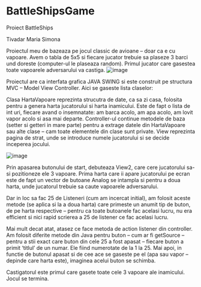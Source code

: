 # BattleShipsGame

Proiect BattleShips

Tivadar Maria Simona

Proiectul meu de bazeaza pe jocul classic de avioane – doar ca e cu vapoare.
	Avem o tabla de 5x5 si fiecare jucator trebuie sa plaseze 3 barci und doreste (computer-ul le plaseaza random). Primul jucator care gasestea toate vapoarele adversarului va castiga.
	![image](https://user-images.githubusercontent.com/69772634/205262172-0607dd81-cbca-40d2-8699-a106e1f15fb4.png)

Proiectul are ca interfata grafica JAVA SWING si este construit pe structura MVC – Model View Controller.
Aici se gaseste lista claselor:
 
Clasa HartaVapoare reprezinta strucutra de date, ca sa zi casa, folosita pentru a genera harta jucatorului si harta inamicului. Este de fapt o lista de int uri, fiecare avand o insemnatate: am barca acolo, am apa acolo, am lovit vapor acolo si asa mai departe.
Controller-ul continue metodele de baza (setter si getteri in mare parte) pentru a extrage datele din HartaVapoare sau alte clase – cam toate elementele din clase sunt private.
View reprezinta pagina de strat, unde se introduce numele jucatorului si se decide inceperea jocului.
 
![image](https://user-images.githubusercontent.com/69772634/205262897-eb7eabe3-4902-4a1f-9daa-f20ea32eef46.png)

Prin apasarea butonului de start, debuteaza View2, care cere jucatorului sa-si pozitioneze ele 3 vapoare. Prima harta care ii apare jucatorului pe ecran este de fapt un vector de butoane Analog se intampla si pentru a doua harta, unde jucatorul trebuie sa caute vapoarele adversarului. 
 
Dar in loc sa fac 25 de Listeneri (cum am incercat initial), am folosit aceste metode (se aplica si la a doua harta) care primeste un anumit tip de buton, de pe harta respective – pentru ca toate butoanele fac acelasi lucru, nu era efficient si nici rapid scrierea a 25 de listener ce fac acelasi lucru.
 

Mai mult decat atat, atasez ce face metoda de action listener din controller. Am folosit diferite metode din Java pentru buton – cum ar fi getSource – pentru a stii exact care buton din cele 25 a fost apasat – fiecare buton a primit ‘titlul’ de un numar. Ele fiind numerotate de la 1 la 25. Mai apoi, in functie de butonul apasat si de cee ace se gaseste pe el (apa sau vapor – depinde care harta este), imaginea acelui buton se schimba.
 

Castigatorul este primul care gasete toate cele 3 vapoare ale inamicului. Jocul se termina.

